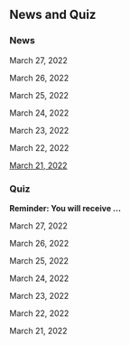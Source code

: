 ## News and Quiz

### News

March 27, 2022 

March 26, 2022

March 25, 2022

March 24, 2022

March 23, 2022

March 22, 2022

[March 21, 2022](./march21.html)

### Quiz

**Reminder: You will receive ...**

March 27, 2022

March 26, 2022

March 25, 2022

March 24, 2022

March 23, 2022

March 22, 2022

March 21, 2022
